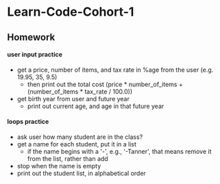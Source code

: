 # Learn-Code-Cohort-1
## Homework
#### user input practice
* get a price, number of items, and tax rate in %age from the user (e.g. 19.95, 35, 9.5)
  * then print out the total cost (price * number_of_items + (number_of_items * tax_rate / 100.0))
* get birth year from user and future year
  * print out current age, and age in that future year
#### loops practice
  * ask user how many student are in the class?
  * get a name for each student, put it in a list
    * if the name begins with a '-', e.g., '-Tanner', that means remove it from the list, rather than add
  * stop when the name is empty
  * print out the student list, in alphabetical order
    


